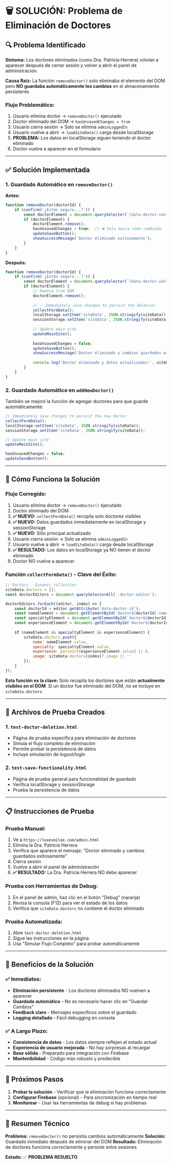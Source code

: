 # 🗑️ SOLUCIÓN: Problema de Eliminación de Doctores

## 🔍 **Problema Identificado**

**Síntoma:** Los doctores eliminados (como Dra. Patricia Herrera) volvían a aparecer después de cerrar sesión y volver a abrir el panel de administración.

**Causa Raíz:** La función `removeDoctor()` solo eliminaba el elemento del DOM pero **NO guardaba automáticamente los cambios** en el almacenamiento persistente.

### **Flujo Problemático:**
1. Usuario elimina doctor → `removeDoctor()` ejecutado
2. Doctor eliminado del DOM → `hasUnsavedChanges = true`
3. Usuario cierra sesión → Solo se elimina `adminLoggedIn`
4. Usuario vuelve a abrir → `loadSiteData()` carga desde localStorage
5. **PROBLEMA:** Los datos en localStorage siguen teniendo el doctor eliminado
6. Doctor vuelve a aparecer en el formulario

---

## ✅ **Solución Implementada**

### **1. Guardado Automático en `removeDoctor()`**

**Antes:**
```javascript
function removeDoctor(doctorId) {
    if (confirm('¿Estás seguro...?')) {
        const doctorElement = document.querySelector(`[data-doctor-id="${doctorId}"]`);
        if (doctorElement) {
            doctorElement.remove();
            hasUnsavedChanges = true;  // ❌ Solo marca como cambiado
            updateSaveButton();
            showSuccessMessage('Doctor eliminado exitosamente');
        }
    }
}
```

**Después:**
```javascript
function removeDoctor(doctorId) {
    if (confirm('¿Estás seguro...?')) {
        const doctorElement = document.querySelector(`[data-doctor-id="${doctorId}"]`);
        if (doctorElement) {
            // Remove from DOM
            doctorElement.remove();
            
            // ✅ Immediately save changes to persist the deletion
            collectFormData();
            localStorage.setItem('siteData', JSON.stringify(siteData));
            sessionStorage.setItem('siteData', JSON.stringify(siteData));
            
            // Update main site
            updateMainSite();
            
            hasUnsavedChanges = false;
            updateSaveButton();
            showSuccessMessage('Doctor eliminado y cambios guardados exitosamente');
            
            console.log('Doctor eliminado y datos actualizados:', siteData.doctors);
        }
    }
}
```

### **2. Guardado Automático en `addNewDoctor()`**

También se mejoró la función de agregar doctores para que guarde automáticamente:

```javascript
// Immediately save changes to persist the new doctor
collectFormData();
localStorage.setItem('siteData', JSON.stringify(siteData));
sessionStorage.setItem('siteData', JSON.stringify(siteData));

// Update main site
updateMainSite();

hasUnsavedChanges = false;
updateSaveButton();
```

---

## 🔧 **Cómo Funciona la Solución**

### **Flujo Corregido:**
1. Usuario elimina doctor → `removeDoctor()` ejecutado
2. Doctor eliminado del DOM
3. **✅ NUEVO:** `collectFormData()` recopila solo doctores visibles
4. **✅ NUEVO:** Datos guardados inmediatamente en localStorage y sessionStorage
5. **✅ NUEVO:** Sitio principal actualizado
6. Usuario cierra sesión → Solo se elimina `adminLoggedIn`
7. Usuario vuelve a abrir → `loadSiteData()` carga desde localStorage
8. **✅ RESULTADO:** Los datos en localStorage ya NO tienen el doctor eliminado
9. Doctor NO vuelve a aparecer

### **Función `collectFormData()` - Clave del Éxito:**

```javascript
// Doctors - Dynamic collection
siteData.doctors = [];
const doctorEditors = document.querySelectorAll('.doctor-editor');

doctorEditors.forEach((editor, index) => {
    const doctorId = editor.getAttribute('data-doctor-id');
    const nameElement = document.getElementById(`doctor${doctorId}-name`);
    const specialtyElement = document.getElementById(`doctor${doctorId}-specialty`);
    const experienceElement = document.getElementById(`doctor${doctorId}-experience`);
    
    if (nameElement && specialtyElement && experienceElement) {
        siteData.doctors.push({
            name: nameElement.value,
            specialty: specialtyElement.value,
            experience: parseInt(experienceElement.value) || 0,
            image: siteData.doctors[index]?.image || ''
        });
    }
});
```

**Esta función es la clave:** Solo recopila los doctores que están **actualmente visibles en el DOM**. Si un doctor fue eliminado del DOM, no se incluye en `siteData.doctors`.

---

## 🧪 **Archivos de Prueba Creados**

### **1. `test-doctor-deletion.html`**
- Página de prueba específica para eliminación de doctores
- Simula el flujo completo de eliminación
- Permite probar la persistencia de datos
- Incluye simulación de logout/login

### **2. `test-save-functionality.html`**
- Página de prueba general para funcionalidad de guardado
- Verifica localStorage y sessionStorage
- Prueba la persistencia de datos

---

## 📋 **Instrucciones de Prueba**

### **Prueba Manual:**
1. Ve a `https://luxesmilee.com/admin.html`
2. Elimina la Dra. Patricia Herrera
3. Verifica que aparece el mensaje: "Doctor eliminado y cambios guardados exitosamente"
4. Cierra sesión
5. Vuelve a abrir el panel de administración
6. **✅ RESULTADO:** La Dra. Patricia Herrera NO debe aparecer

### **Prueba con Herramientas de Debug:**
1. En el panel de admin, haz clic en el botón "Debug" (naranja)
2. Revisa la consola (F12) para ver el estado de los datos
3. Verifica que `siteData.doctors` no contiene el doctor eliminado

### **Prueba Automatizada:**
1. Abre `test-doctor-deletion.html`
2. Sigue las instrucciones en la página
3. Usa "Simular Flujo Completo" para probar automáticamente

---

## 🎯 **Beneficios de la Solución**

### **✅ Inmediatos:**
- **Eliminación persistente** - Los doctores eliminados NO vuelven a aparecer
- **Guardado automático** - No es necesario hacer clic en "Guardar Cambios"
- **Feedback claro** - Mensajes específicos sobre el guardado
- **Logging detallado** - Fácil debugging en consola

### **✅ A Largo Plazo:**
- **Consistencia de datos** - Los datos siempre reflejan el estado actual
- **Experiencia de usuario mejorada** - No hay sorpresas al recargar
- **Base sólida** - Preparado para integración con Firebase
- **Mantenibilidad** - Código más robusto y predecible

---

## 🔮 **Próximos Pasos**

1. **Probar la solución** - Verificar que la eliminación funciona correctamente
2. **Configurar Firebase** (opcional) - Para sincronización en tiempo real
3. **Monitorear** - Usar las herramientas de debug si hay problemas

---

## 📝 **Resumen Técnico**

**Problema:** `removeDoctor()` no persistía cambios automáticamente
**Solución:** Guardado inmediato después de eliminar del DOM
**Resultado:** Eliminación de doctores funciona correctamente y persiste entre sesiones

**Estado:** ✅ **PROBLEMA RESUELTO**
